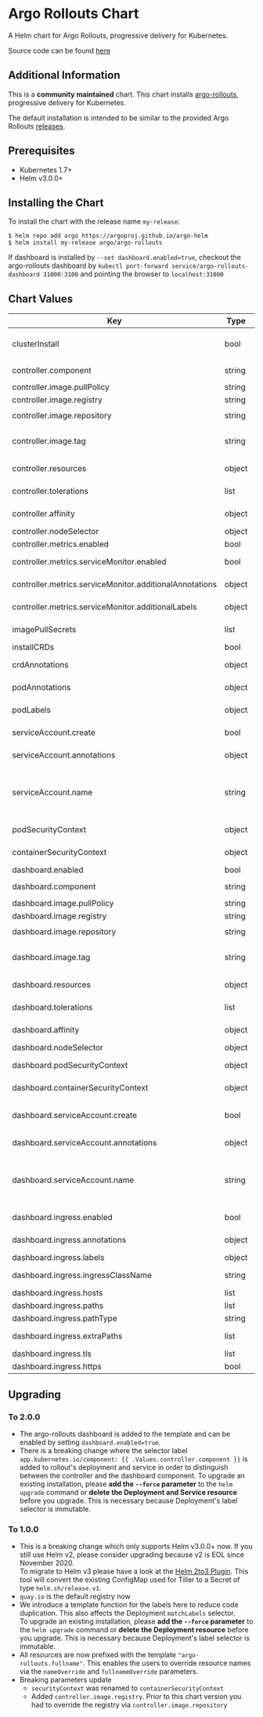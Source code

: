 # Argo Rollouts Chart

A Helm chart for Argo Rollouts, progressive delivery for Kubernetes.

Source code can be found [here](https://github.com/argoproj/argo-rollouts)

## Additional Information

This is a **community maintained** chart. This chart installs [argo-rollouts](https://argoproj.github.io/argo-rollouts/), progressive delivery for Kubernetes.

The default installation is intended to be similar to the provided Argo Rollouts [releases](https://github.com/argoproj/argo-rollouts/releases).

## Prerequisites

- Kubernetes 1.7+
- Helm v3.0.0+


## Installing the Chart

To install the chart with the release name `my-release`:

```console
$ helm repo add argo https://argoproj.github.io/argo-helm
$ helm install my-release argo/argo-rollouts
```

If dashboard is installed by `--set dashboard.enabled=true`, checkout the argo-rollouts dashboard by
`kubectl port-forward service/argo-rollouts-dashboard 31000:3100` and pointing the browser to `localhost:31000`

## Chart Values

| Key | Type | Default | Description |
|-----|------|---------|-------------|
| clusterInstall | bool | `true` | `false` runs controller in namespaced mode (does not require cluster RBAC) |
| controller.component | string | `"rollouts-controller"` | Value of label `app.kubernetes.io/component` |
| controller.image.pullPolicy | string | `"IfNotPresent"` | Image pull policy |
| controller.image.registry | string | `quay.io` | Registry to use |
| controller.image.repository | string | `"argoproj/argo-rollouts"` | Repository to use |
| controller.image.tag | string | `""` | Overrides the image tag (default is the chart appVersion) |
| controller.resources | object | `{}` | Resource limits and requests for the controller pods. |
| controller.tolerations | list | `[]` | [Tolerations for use with node taints](https://kubernetes.io/docs/concepts/configuration/taint-and-toleration/) |
| controller.affinity | object | `{}` | [Assign custom affinity rules to the deployment](https://kubernetes.io/docs/concepts/configuration/assign-pod-node/) |
| controller.nodeSelector | object | `{}` | [Node selector](https://kubernetes.io/docs/user-guide/node-selection/) |
| controller.metrics.enabled | bool | `false` | Deploy metrics service |
| controller.metrics.serviceMonitor.enabled | bool | `false` | Enable a prometheus ServiceMonitor |
| controller.metrics.serviceMonitor.additionalAnnotations | object | `{}` | Annotations to be added to the ServiceMonitor |
| controller.metrics.serviceMonitor.additionalLabels | object | `{}` | Labels to be added to the ServiceMonitor |
| imagePullSecrets | list | `[]` | Registry secret names as an array |
| installCRDs | bool | `true` | Install and upgrade CRDs |
| crdAnnotations | object | `{}` | Annotations to be added to all CRDs |
| podAnnotations | object | `{}` | Annotations to be added to the Rollout pods |
| podLabels | object | `{}` | Labels to be added to the Rollout pods |
| serviceAccount.create | bool | `true` | Specifies whether a service account should be created |
| serviceAccount.annotations | object | `{}` | Annotations to add to the service account |
| serviceAccount.name | string | `""` | The name of the service account to use. If not set and create is true, a name is generated using the fullname template |
| podSecurityContext | object | `{"runAsNonRoot": true}` | Security Context to set on pod level |
| containerSecurityContext | object | `{}` | Security Context to set on container level |
| dashboard.enabled | bool | `false` | Deploy dashboard server |
| dashboard.component | string | `"rollouts-dashboard"` | Value of label `app.kubernetes.io/component` |
| dashboard.image.pullPolicy | string | `"IfNotPresent"` | Image pull policy |
| dashboard.image.registry | string | `quay.io` | Registry to use |
| dashboard.image.repository | string | `"argoproj/kubectl-argo-rollouts"` | Repository to use |
| dashboard.image.tag | string | `""` | Overrides the image tag (default is the chart appVersion) |
| dashboard.resources | object | `{}` | Resource limits and requests for the dashboard pods. |
| dashboard.tolerations | list | `[]` | [Tolerations for use with node taints](https://kubernetes.io/docs/concepts/configuration/taint-and-toleration/) |
| dashboard.affinity | object | `{}` | [Assign custom affinity rules to the deployment](https://kubernetes.io/docs/concepts/configuration/assign-pod-node/) |
| dashboard.nodeSelector | object | `{}` | [Node selector](https://kubernetes.io/docs/user-guide/node-selection/) |
| dashboard.podSecurityContext | object | `{"runAsNonRoot": true}` | Security Context to set on pod level |
| dashboard.containerSecurityContext | object | `{}` | Security Context to set on container level |
| dashboard.serviceAccount.create | bool | `true` | Specifies whether a dashboard service account should be created |
| dashboard.serviceAccount.annotations | object | `{}` | Annotations to add to the dashboard service account |
| dashboard.serviceAccount.name | string | `""` | The name of the dashboard service account to use. If not set and create is true, a name is generated using the fullname template |
| dashboard.ingress.enabled | bool | `false` | Enable dashboard ingress support |
| dashboard.ingress.annotations | object | `{}` | Dashboard ingress annotations |
| dashboard.ingress.labels | object | `{}` | Dashboard ingress labels |
| dashboard.ingress.ingressClassName | string | `""` | Dashboard ingress class name |
| dashboard.ingress.hosts | list | `[]` | Dashboard ingress hosts |
| dashboard.ingress.paths | list | `[/]` | Dashboard ingress paths |
| dashboard.ingress.pathType | string | `Prefix` | Dashboard ingress path type |
| dashboard.ingress.extraPaths | list | `[]` | Dashboard ingress extra paths |
| dashboard.ingress.tls | list | `[]` | Dashboard ingress tls |
| dashboard.ingress.https | bool | `false` | Dashboard ingress https |

## Upgrading

### To 2.0.0

* The argo-rollouts dashboard is added to the template and can be enabled by setting `dashboard.enabled=true`.
* There is a breaking change where the selector label `app.kubernetes.io/component: {{ .Values.controller.component }}` is added to rollout's deployment and service in order to distinguish between the controller and the dashboard component.
  To upgrade an existing installation, please **add the `--force` parameter** to the `helm upgrade` command or **delete the Deployment and Service resource** before you upgrade. This is necessary because Deployment's label selector is immutable.

### To 1.0.0

* This is a breaking change which only supports Helm v3.0.0+ now. If you still use Helm v2, please consider upgrading because v2 is EOL since November 2020.  
  To migrate to Helm v3 please have a look at the [Helm 2to3 Plugin](https://github.com/helm/helm-2to3). This tool will convert the existing ConfigMap used for Tiller to a Secret of type `helm.sh/release.v1`.
* `quay.io` is the default registry now
* We introduce a template function for the labels here to reduce code duplication. This also affects the Deployment `matchLabels` selector.  
  To upgrade an existing installation, please **add the `--force` parameter** to the `helm upgrade` command or **delete the Deployment resource** before you upgrade. This is necessary because Deployment's label selector is immutable.
* All resources are now prefixed with the template `"argo-rollouts.fullname"`.
  This enables the users to override resource names via the `nameOverride` and `fullnameOverride` parameters.
* Breaking parameters update
  * `securityContext` was renamed to `containerSecurityContext`
  * Added `controller.image.registry`. Prior to this chart version you had to override the registry via `controller.image.repository`
